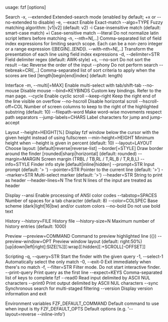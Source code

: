 usage: fzf [options]

Search
-x, --extended Extended-search mode
(enabled by default; +x or --no-extended to disable)
-e, --exact Enable Exact-match
--algo=TYPE Fuzzy matching algorithm: [v1|v2] (default: v2)
-i Case-insensitive match (default: smart-case match)
+i Case-sensitive match
--literal Do not normalize latin script letters before matching
-n, --nth=N[,..] Comma-separated list of field index expressions
for limiting search scope. Each can be a non-zero
integer or a range expression ([BEGIN]..[END]).
--with-nth=N[,..] Transform the presentation of each line using
field index expressions
-d, --delimiter=STR Field delimiter regex (default: AWK-style)
+s, --no-sort Do not sort the result
--tac Reverse the order of the input
--phony Do not perform search
--tiebreak=CRI[,..] Comma-separated list of sort criteria to apply
when the scores are tied [length|begin|end|index]
(default: length)

Interface
-m, --multi[=MAX] Enable multi-select with tab/shift-tab
--no-mouse Disable mouse
--bind=KEYBINDS Custom key bindings. Refer to the man page.
--cycle Enable cyclic scroll
--keep-right Keep the right end of the line visible on overflow
--no-hscroll Disable horizontal scroll
--hscroll-off=COL Number of screen columns to keep to the right of the
highlighted substring (default: 10)
--filepath-word Make word-wise movements respect path separators
--jump-labels=CHARS Label characters for jump and jump-accept

Layout
--height=HEIGHT[%] Display fzf window below the cursor with the given
height instead of using fullscreen
--min-height=HEIGHT Minimum height when --height is given in percent
(default: 10)
--layout=LAYOUT Choose layout: [default|reverse|reverse-list]
--border[=STYLE] Draw border around the finder
[rounded|sharp|horizontal] (default: rounded)
--margin=MARGIN Screen margin (TRBL / TB,RL / T,RL,B / T,R,B,L)
--info=STYLE Finder info style [default|inline|hidden]
--prompt=STR Input prompt (default: '> ')
--pointer=STR Pointer to the current line (default: '>')
--marker=STR Multi-select marker (default: '>')
--header=STR String to print as header
--header-lines=N The first N lines of the input are treated as header

Display
--ansi Enable processing of ANSI color codes
--tabstop=SPACES Number of spaces for a tab character (default: 8)
--color=COLSPEC Base scheme (dark|light|16|bw) and/or custom colors
--no-bold Do not use bold text

History
--history=FILE History file
--history-size=N Maximum number of history entries (default: 1000)

Preview
--preview=COMMAND Command to preview highlighted line ({})
--preview-window=OPT Preview window layout (default: right:50%)
[up|down|left|right]:SIZE[%]][:wrap][:hidden][:+SCROLL[-OFFSET]]

Scripting
-q, --query=STR Start the finder with the given query
-1, --select-1 Automatically select the only match
-0, --exit-0 Exit immediately when there's no match
-f, --filter=STR Filter mode. Do not start interactive finder.
--print-query Print query as the first line
--expect=KEYS Comma-separated list of keys to complete fzf
--read0 Read input delimited by ASCII NUL characters
--print0 Print output delimited by ASCII NUL characters
--sync Synchronous search for multi-staged filtering
--version Display version information and exit

Environment variables
FZF_DEFAULT_COMMAND Default command to use when input is tty
FZF_DEFAULT_OPTS Default options
(e.g. '--layout=reverse --inline-info')
